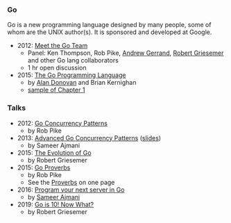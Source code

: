 ### Go

Go is a new programming language designed by many people, some of whom are the UNIX author(s). It is sponsored and developed at Google.

 * 2012: [Meet the Go Team](https://www.youtube.com/watch?v=sln-gJaURzk)
   * Panel: Ken Thompson, Rob Pike, [Andrew Gerrand](https://nf.wh3rd.net/), [Robert Griesemer](https://github.com/griesemer) and other Go lang collaborators
   * 1 hr open discussion
 * 2015: [The Go Programming Language](https://www.gopl.io/)
   * by [Alan Donovan](https://github.com/adonovan) and Brian Kernighan
   * [sample of Chapter 1](https://www.gopl.io/ch1.pdf)


### Talks

 * 2012: [Go Concurrency Patterns](https://www.youtube.com/watch?v=f6kdp27TYZs)
   * by Rob Pike
 * 2013: [Advanced Go Concurrency Patterns](https://www.youtube.com/watch?v=QDDwwePbDtw) ([slides](https://www.youtube.com/watch?v=QDDwwePbDtw))
   * by Sameer Ajmani
 * 2015: [The Evolution of Go](https://www.youtube.com/watch?v=0ReKdcpNyQg)
   * by Robert Griesemer
 * 2015: [Go Proverbs](https://www.youtube.com/watch?v=PAAkCSZUG1c)
   * by Rob Pike
   * See the [Proverbs](http://go-proverbs.github.io/) on one page
 * 2016: [Program your next server in Go](https://www.youtube.com/watch?v=5bYO60-qYOI)
   * by [Sameer Ajmani](http://pmg.csail.mit.edu/~ajmani/)
 * 2019: [Go is 10! Now What?](https://www.youtube.com/watch?v=i0zzChzk8KE)
   * by Robert Griesemer

